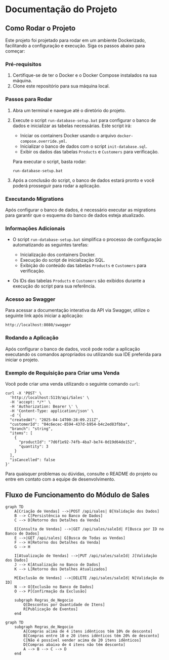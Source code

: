 # Documentação do Projeto

## Como Rodar o Projeto

Este projeto foi projetado para rodar em um ambiente Dockerizado, facilitando a configuração e execução. Siga os passos abaixo para começar:

### Pré-requisitos
1. Certifique-se de ter o Docker e o Docker Compose instalados na sua máquina.
2. Clone este repositório para sua máquina local.

### Passos para Rodar
1. Abra um terminal e navegue até o diretório do projeto.
2. Execute o script `run-database-setup.bat` para configurar o banco de dados e inicializar as tabelas necessárias. Este script irá:
   - Iniciar os containers Docker usando o arquivo `docker-compose.override.yml`.
   - Inicializar o banco de dados com o script `init-database.sql`.
   - Exibir os dados das tabelas `Products` e `Customers` para verificação.

   Para executar o script, basta rodar:
   ```
   run-database-setup.bat
   ```

3. Após a conclusão do script, o banco de dados estará pronto e você poderá prosseguir para rodar a aplicação.

### Executando Migrations

Após configurar o banco de dados, é necessário executar as migrations para garantir que o esquema do banco de dados esteja atualizado.

### Informações Adicionais
- O script `run-database-setup.bat` simplifica o processo de configuração automatizando as seguintes tarefas:
  - Inicialização dos containers Docker.
  - Execução do script de inicialização SQL.
  - Exibição do conteúdo das tabelas `Products` e `Customers` para verificação.

- Os IDs das tabelas `Products` e `Customers` são exibidos durante a execução do script para sua referência.

### Acesso ao Swagger

Para acessar a documentação interativa da API via Swagger, utilize o seguinte link após iniciar a aplicação:

```
http://localhost:8080/swagger
```

### Rodando a Aplicação
Após configurar o banco de dados, você pode rodar a aplicação executando os comandos apropriados ou utilizando sua IDE preferida para iniciar o projeto.

### Exemplo de Requisição para Criar uma Venda

Você pode criar uma venda utilizando o seguinte comando `curl`:

```
curl -X 'POST' \
  'http://localhost:5119/api/Sales' \
  -H 'accept: */*' \
  -H 'Authorization: Bearer \' \
  -H 'Content-Type: application/json' \
  -d '{
  "createdAt": "2025-04-14T00:28:09.211Z",
  "customerId": "04c6ecec-8594-437d-b954-b4c2ed83fbba",
  "branch": "string",
  "items": [
    {
      "productId": "7d6f1e92-74fb-4ba7-be74-0d19d64de152",
      "quantity": 3
    }
  ],
  "isCancelled": false
}'
```

Para quaisquer problemas ou dúvidas, consulte o README do projeto ou entre em contato com a equipe de desenvolvimento.

## Fluxo de Funcionamento do Módulo de Sales

```mermaid
graph TD
    A[Criação de Vendas] -->|POST /api/sales| B[Validação dos Dados]
    B --> C[Persistência no Banco de Dados]
    C --> D[Retorno dos Detalhes da Venda]

    E[Consulta de Vendas] -->|GET /api/sales/saleId| F[Busca por ID no Banco de Dados]
    E -->|GET /api/sales| G[Busca de Todas as Vendas]
    F --> H[Retorno dos Detalhes da Venda]
    G --> H

    I[Atualização de Vendas] -->|PUT /api/sales/saleId| J[Validação dos Dados]
    J --> K[Atualização no Banco de Dados]
    K --> L[Retorno dos Detalhes Atualizados]

    M[Exclusão de Vendas] -->|DELETE /api/sales/saleId| N[Validação do ID]
    N --> O[Exclusão no Banco de Dados]
    O --> P[Confirmação da Exclusão]

    subgraph Regras_de_Negocio
        Q[Descontos por Quantidade de Itens]
        R[Publicação de Eventos]
    end
```

```mermaid
graph TD
    subgraph Regras_de_Negocio
        A[Compras acima de 4 itens idênticos têm 10% de desconto]
        B[Compras entre 10 e 20 itens idênticos têm 20% de desconto]
        C[Não é possível vender acima de 20 itens idênticos]
        D[Compras abaixo de 4 itens não têm desconto]
        A --> B --> C --> D
    end
```
